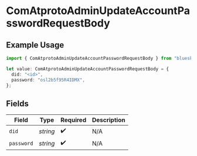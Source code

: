# ComAtprotoAdminUpdateAccountPasswordRequestBody

## Example Usage

```typescript
import { ComAtprotoAdminUpdateAccountPasswordRequestBody } from "bluesky/models/operations";

let value: ComAtprotoAdminUpdateAccountPasswordRequestBody = {
  did: "<id>",
  password: "osl2b5f95R4IDMX",
};
```

## Fields

| Field              | Type               | Required           | Description        |
| ------------------ | ------------------ | ------------------ | ------------------ |
| `did`              | *string*           | :heavy_check_mark: | N/A                |
| `password`         | *string*           | :heavy_check_mark: | N/A                |